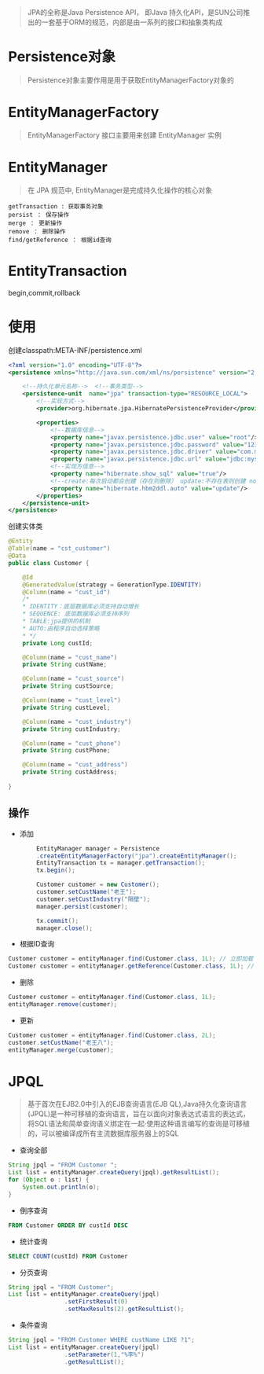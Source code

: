 >JPA的全称是Java Persistence API， 即Java 持久化API，是SUN公司推出的一套基于ORM的规范，内部是由一系列的接口和抽象类构成

# Persistence对象

>Persistence对象主要作用是用于获取EntityManagerFactory对象的

# EntityManagerFactory

>EntityManagerFactory 接口主要用来创建 EntityManager 实例

# EntityManager

>在 JPA 规范中, EntityManager是完成持久化操作的核心对象

```
getTransaction : 获取事务对象
persist ： 保存操作
merge ： 更新操作
remove ： 删除操作
find/getReference ： 根据id查询
```

# EntityTransaction

begin,commit,rollback

# 使用

创建classpath:META-INF/persistence.xml

```xml
<?xml version="1.0" encoding="UTF-8"?>
<persistence xmlns="http://java.sun.com/xml/ns/persistence" version="2.0">

    <!--持久化单元名称-->  <!--事务类型-->
    <persistence-unit  name="jpa" transaction-type="RESOURCE_LOCAL">
        <!--实现方式-->
        <provider>org.hibernate.jpa.HibernatePersistenceProvider</provider>

        <properties>
            <!--数据库信息-->
            <property name="javax.persistence.jdbc.user" value="root"/>
            <property name="javax.persistence.jdbc.password" value="123"/>
            <property name="javax.persistence.jdbc.driver" value="com.mysql.cj.jdbc.Driver"/>
            <property name="javax.persistence.jdbc.url" value="jdbc:mysql:///ssm"/>
            <!--实现方信息-->
            <property name="hibernate.show_sql" value="true"/>
            <!--create:每次启动都会创建（存在则删除） update:不存在表则创建 none:不操作-->
            <property name="hibernate.hbm2ddl.auto" value="update"/>
        </properties>
    </persistence-unit>
</persistence>
```

创建实体类

```java
@Entity
@Table(name = "cst_customer")
@Data
public class Customer {

    @Id
    @GeneratedValue(strategy = GenerationType.IDENTITY)
    @Column(name = "cust_id")
    /*
    * IDENTITY：底层数据库必须支持自动增长
    * SEQUENCE: 底层数据库必须支持序列
    * TABLE:jpa提供的机制
    * AUTO:由程序自动选择策略
    * */
    private Long custId;

    @Column(name = "cust_name")
    private String custName;

    @Column(name = "cust_source")
    private String custSource;

    @Column(name = "cust_level")
    private String custLevel;

    @Column(name = "cust_industry")
    private String custIndustry;

    @Column(name = "cust_phone")
    private String custPhone;

    @Column(name = "cust_address")
    private String custAddress;
    
}
```

## 操作

- 添加

```java
        EntityManager manager = Persistence
        .createEntityManagerFactory("jpa").createEntityManager();
        EntityTransaction tx = manager.getTransaction();
        tx.begin();

        Customer customer = new Customer();
        customer.setCustName("老王");
        customer.setCustIndustry("隔壁");
        manager.persist(customer);

        tx.commit();
        manager.close();
```

- 根据ID查询

```java
Customer customer = entityManager.find(Customer.class, 1L); // 立即加载
Customer customer = entityManager.getReference(Customer.class, 1L); // 延迟加载
```

- 删除

```java
Customer customer = entityManager.find(Customer.class, 1L);
entityManager.remove(customer);
```

- 更新

```java
Customer customer = entityManager.find(Customer.class, 2L);
customer.setCustName("老王八");
entityManager.merge(customer);
```

# JPQL

>基于首次在EJB2.0中引入的EJB查询语言(EJB QL),Java持久化查询语言(JPQL)是一种可移植的查询语言，旨在以面向对象表达式语言的表达式，将SQL语法和简单查询语义绑定在一起·使用这种语言编写的查询是可移植的，可以被编译成所有主流数据库服务器上的SQL

- 查询全部

```java
String jpql = "FROM Customer ";
List list = entityManager.createQuery(jpql).getResultList();
for (Object o : list) {
    System.out.println(o);
}
```

- 倒序查询

```sql
FROM Customer ORDER BY custId DESC
```

- 统计查询

```sql
SELECT COUNT(custId) FROM Customer
```

- 分页查询

```java
String jpql = "FROM Customer";
List list = entityManager.createQuery(jpql)
                .setFirstResult(0)
                .setMaxResults(2).getResultList();
```

- 条件查询

```java
String jpql = "FROM Customer WHERE custName LIKE ?1";
List list = entityManager.createQuery(jpql)
                .setParameter(1,"%李%")
                .getResultList();
```












